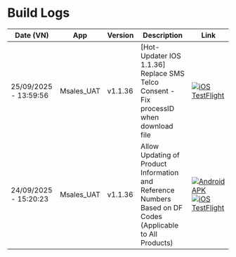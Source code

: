 # Build Logs

| Date (VN) | App | Version | Description | Link |
|---|---|---|---|---|
| 25/09/2025 - 13:59:56 | Msales_UAT | v1.1.36 | [Hot-Updater IOS 1.1.36] Replace SMS Telco Consent - Fix processID when download file | <a href="https://testflight.apple.com/join/7C47NwAV"><img alt="iOS TestFlight" src="https://img.shields.io/badge/iOS-TestFlight-0f9d58?style=for-the-badge&logo=apple&logoColor=white" /></a> |
| 24/09/2025 - 15:20:23 | Msales_UAT | v1.1.36 | Allow Updating of Product Information and Reference Numbers Based on DF Codes (Applicable to All Products) | <a href="https://s3.cloud.cmctelecom.vn/mafc.crm.uat/msales/20250923141252/v1.1.36_Msales_UAT.apk"><img alt="Android APK" src="https://img.shields.io/badge/Android-APK-3DDC84?style=for-the-badge&logo=android&logoColor=white" /></a> <a href="https://testflight.apple.com/join/7C47NwAV"><img alt="iOS TestFlight" src="https://img.shields.io/badge/iOS-TestFlight-0f9d58?style=for-the-badge&logo=apple&logoColor=white" /></a> |
